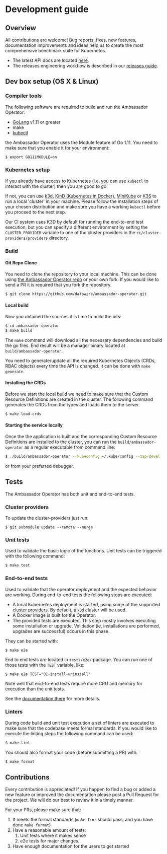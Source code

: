 # Development guide

## Overview

All contributions are welcome! Bug reports, fixes, new features, documentation improvements
and ideas help us to create the most comprehensive benchmark suite for Kubernetes. 

* The latest API docs are located [here](api/index.md).
* The releases engineering workflow is described in our [releases guide](releases.md). 

## Dev box setup (OS X & Linux)

### Compiler tools

The following software are required to build and run the Ambassador Operator:

- [GoLang](https://golang.org/dl/) v1.11 or greater 
- make
- [kubectl](https://kubernetes.io/docs/reference/kubectl/overview/)

the Ambassador Operator uses the Module feature of Go 1.11. You need to make
sure that you enable it for your environment:

```bash
$ export GO111MODULE=on
```


### Kubernetes setup

If you already have access to Kubernetes (i.e. you can use `kubectl` to interact
with the cluster) then you are good to go. 

If not, you can use [k3d](https://github.com/rancher/k3d), [KinD (Kubernetes in Docker)](https://github.com/kubernetes-sigs/kind),
[MiniKube](https://github.com/kubernetes/minikube) or [K3S](https://k3s.io/) to run
a local 'cluster' in your machine. Please follow the installation steps of your
chosen distribution and make sure you have a working `kubectl` before you proceed
to the next step.

Our CI system uses K3D by default for running the end-to-end test execution, but you can
specify a different environment by setting the `CLUSTER_PROVIDER` variable to one of the
cluster providers in the `ci/cluster-providers/providers` directory.


### Build

#### Git Repo Clone

You need to clone the repository to your local machine. This can be done
using [the Ambassador Operator repo](https://github.com/datawire/ambassador-operator)
or your own fork. If you would like to send a PR it is required that you
fork the repository.

```bash
$ git clone https://github.com/datawire/ambassador-operator.git
```

#### Local build

Now you obtained the sources it is time to build the bits:

```bash
$ cd ambassador-operator
$ make build
```

The `make` command will download all the necessary dependencies and build
the go files. End result will be a manager binary located at `build/ambassador-operator`.

You need to generate/update all the required Kubernetes Objects (CRDs, RBAC objects)
every time the API is changed. It can be done with `make generate`.
 
#### Installing the CRDs

Before we start the local build we need to make sure that the Custom Resource
Definitions are created in the cluster. The following command generates the
CRDs from the types and loads them to the server.

```bash
$ make load-crds
```


#### Starting the service locally

Once the the application is built and the corresponding Custom Resource Definitions
are installed to the cluster, you can run the `build/ambassador-operator`
as a regular executable from command line:

```bash
$ ./build/ambassador-operator --kubeconfig ~/.kube/config --zap-devel
```

or from your preferred debugger.

## Tests

The Ambassador Operator has both unit and end-to-end tests. 

### Cluster providers

To update the cluster-providers just run:

```commandline
$ git submodule update --remote --merge
```

### Unit tests

Used to validate the basic logic of the functions. Unit tests can be triggered
with the following command:

```bash
$ make test
```

### End-to-end tests

Used to validate that the operator deployment and the expected behavior
are working. During end-to-end tests the following steps are executed:

- A local Kubernetes deployment is started, using some of the supported
  [cluster providers](https://github.com/datawire/ambassador-operator/tree/master/ci/cluster-providers).
  By default, a [`k3d`](https://github.com/rancher/k3d) cluster will be used.
- A Docker image is built for the Operator.
- The provided tests are executed. 
  This step mostly involves executing some installation or upgrade.
  Validation (ie, installations are performed, upgrades are successful) occurs in this phase.

They can be started with:

```bash
$ make e2e
```

End to end tests are located in `tests/e2e/` package.  You can run one of those tests with
the `TEST` variable, like:

```shell script
$ make e2e TEST="01-install-uninstall"
```

Note well that end-to-end tests require more CPU and memory for execution than the unit tests.

See the [documentation there](https://github.com/datawire/ambassador-operator/tree/master/tests/e2e)
for more details.

### Linters

During code build and unit test execution a set of linters are executed
to make sure that the codebase meets formal standards. If you would like
to execute the linting steps the following command can be used:

```bash
$ make lint
```

You should also format your code (before submitting a PR) with:

```bash
$ make format
```

## Contributions

Every contribution is appreciated! 
If you happen to find a bug or added a new feature or improved the
documentation please post a Pull Request for the project. We will do
our best to review it in a timely manner.

For your PRs, please make sure that:

1. It meets the formal standards (`make lint` should pass, and
   you have done `make format`)
2. Have a reasonable amount of tests:
   1. Unit tests where it makes sense
   2. e2e tests for major changes.
3. Have enough documentation for the users to get started




